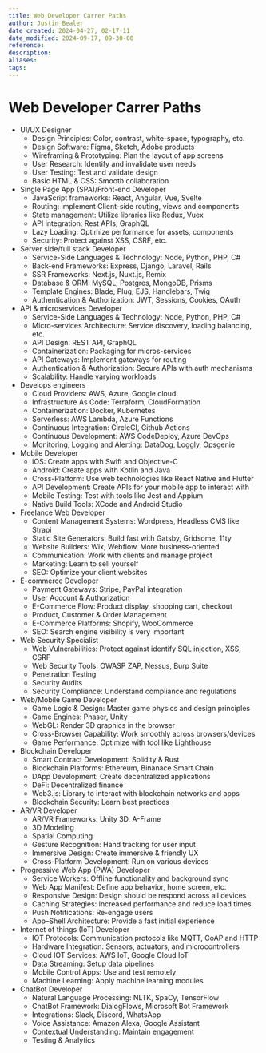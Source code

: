 ```yaml
---
title: Web Developer Carrer Paths
author: Justin Bealer
date_created: 2024-04-27, 02-17-11
date_modified: 2024-09-17, 09-30-00
reference: 
description: 
aliases: 
tags: 
---
```

# Web Developer Carrer Paths

- UI/UX Designer
  - Design Principles: Color, contrast, white-space, typography, etc.
  - Design Software: Figma, Sketch, Adobe products
  - Wireframing & Prototyping: Plan the layout of app screens
  - User Research: Identify and invalidate user needs
  - User Testing: Test and validate design
  - Basic HTML & CSS: Smooth collaboration
- Single Page App (SPA)/Front-end Developer
  - JavaScript frameworks: React, Angular, Vue, Svelte
  - Routing: implement Client-side routing, views and components
  - State management: Utilize libraries like Redux, Vuex
  - API integration: Rest APIs, GraphQL
  - Lazy Loading: Optimize performance for assets, components
  - Security: Protect against XSS, CSRF, etc.
- Server side/full stack Developer
  - Service-Side Languages & Technology: Node, Python, PHP, C#
  - Back-end Frameworks: Express, Django, Laravel, Rails
  - SSR Frameworks: Next.js, Nuxt.js, Remix
  - Database & ORM: MySQL, Postgres, MongoDB, Prisms
  - Template Engines: Blade, Plug, EJS, Handlebars, Twig
  - Authentication & Authorization: JWT, Sessions, Cookies, OAuth
- API & microservices Developer
  - Service-Side Languages & Technology: Node, Python, PHP, C#
  - Micro-services Architecture: Service discovery, loading balancing, etc.
  - API Design: REST API, GraphQL
  - Containerization: Packaging for micros-services
  - API Gateways: Implement gateways for routing
  - Authentication & Authorization: Secure APIs with auth mechanisms
  - Scalability: Handle varying workloads
- Develops engineers
  - Cloud Providers: AWS, Azure, Google cloud
  - Infrastructure As Code: Terraform, CloudFormation
  - Containerization: Docker, Kubernetes
  - Serverless: AWS Lambda, Azure Functions
  - Continuous Integration: CircleCI, Github Actions
  - Continuous Development: AWS CodeDeploy, Azure DevOps
  - Monitoring, Logging and Alerting: DataDog, Loggly, Opsgenie
- Mobile Developer
  - iOS: Create apps with Swift and Objective-C
  - Android: Create apps with Kotlin and Java
  - Cross-Platform: Use web technologies like React Native and Flutter
  - API Development: Create APIs for your mobile app to interact with
  - Mobile Testing: Test with tools like Jest and Appium
  - Native Build Tools: XCode and Android Studio
- Freelance Web Developer
  - Content Management Systems: Wordpress, Headless CMS like Strapi
  - Static Site Generators: Build fast with Gatsby, Gridsome, 11ty
  - Website Builders: Wix, Webflow. More business-oriented
  - Communication: Work with clients and manage project
  - Marketing: Learn to sell yourself
  - SEO: Optimize your client websites
- E-commerce Developer
  - Payment Gateways: Stripe, PayPal integration
  - User Account & Authorization
  - E-Commerce Flow: Product display, shopping cart, checkout
  - Product, Customer & Order Management
  - E-Commerce Platforms: Shopify, WooCommerce
  - SEO: Search engine visibility is very important
- Web Security Specialist
  - Web Vulnerabilities: Protect against identify SQL injection, XSS, CSRF
  - Web Security Tools: OWASP ZAP, Nessus, Burp Suite
  - Penetration Testing
  - Security Audits
  - Security Compliance: Understand compliance and regulations
- Web/Mobile Game Developer
  - Game Logic & Design: Master game physics and design principles
  - Game Engines: Phaser, Unity
  - WebGL: Render 3D graphics in the browser
  - Cross-Browser Capability: Work smoothly across browsers/devices
  - Game Performance: Optimize with tool like Lighthouse
- Blockchain Developer
  - Smart Contract Development: Solidity & Rust
  - Blockchain Platforms: Ethereum, Binanace Smart Chain
  - DApp Development: Create decentralized applications
  - DeFi: Decentralized finance
  - Web3.js: Library to interact with blockchain networks and apps
  - Blockchain Security: Learn best practices
- AR/VR Developer
  - AR/VR Frameworks: Unity 3D, A-Frame
  - 3D Modeling
  - Spatial Computing
  - Gesture Recognition: Hand tracking for user input
  - Immersive Design: Create immersive & friendly UX
  - Cross-Platform Development: Run on various devices
- Progressive Web App (PWA) Developer
  - Service Workers: Offline functionality and background sync
  - Web App Manifest: Define app behavior, home screen, etc.
  - Responsive Design: Design should be respond across all devices
  - Caching Strategies: Increased performance and reduce load times
  - Push Notifications: Re-engage users
  - App–Shell Architecture: Provide a fast initial experience
- Internet of things (IoT) Developer
  - IOT Protocols: Communication protocols like MQTT, CoAP and HTTP
  - Hardware Integration: Sensors, actuators, and microcontrollers
  - Cloud IOT Services: AWS IoT, Google Cloud IoT
  - Data Streaming: Setup data pipelines
  - Mobile Control Apps: Use and test remotely
  - Machine Learning: Apply machine learning modules
- ChatBot Developer
  - Natural Language Processing: NLTK, SpaCy, TensorFlow
  - ChatBot Framework: DialogFlows, Microsoft Bot Framework
  - Integrations: Slack, Discord, WhatsApp
  - Voice Assistance: Amazon Alexa, Google Assistant
  - Contextual Understanding: Maintain engagement
  - Testing & Analytics
